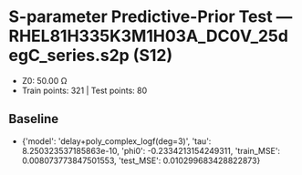 # S-parameter Predictive-Prior Test — RHEL81H335K3M1H03A_DC0V_25degC_series.s2p (S12)
- Z0: 50.00 Ω
- Train points: 321  |  Test points: 80

## Baseline
- {'model': 'delay+poly_complex_logf(deg=3)', 'tau': 8.250323537185863e-10, 'phi0': -0.2334213154249311, 'train_MSE': 0.008073773847501553, 'test_MSE': 0.010299683428822873}